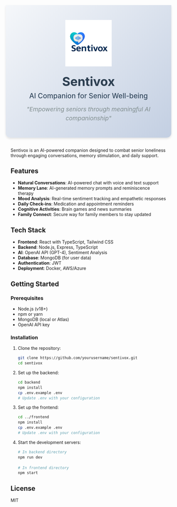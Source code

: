 <div style="background: linear-gradient(135deg, #f5f7fa 0%, #c3cfe2 100%); padding: 3rem 1rem; margin: -1rem -1rem 2rem -1rem; border-radius: 0 0 15px 15px; box-shadow: 0 4px 6px rgba(0, 0, 0, 0.1);">
  <div style="max-width: 1200px; margin: 0 auto; text-align: center;">
    <div style="display: flex; flex-direction: column; align-items: center;">
      <img 
        src=".github/images/sentivox-logo.png" 
        alt="Sentivox Logo" 
        style="
          max-width: 100%; 
          height: auto; 
          max-height: 150px; 
          margin-bottom: 1.5rem;
          object-fit: contain;
        "/>
      <div style="padding: 0 1rem;">
        <h1 style="
          font-size: 2.5rem; 
          margin: 0 0 0.5rem 0;
          color: #2c3e50;
          font-weight: 700;
          text-shadow: 1px 1px 2px rgba(0,0,0,0.1);
        ">Sentivox</h1>
        <p style="
          font-size: 1.4rem; 
          margin: 0 0 1rem 0;
          color: #34495e;
          font-weight: 500;
        ">
          AI Companion for Senior Well-being
        </p>
        <p style="
          font-style: italic; 
          font-size: 1.2rem; 
          color: #7f8c8d;
          max-width: 700px;
          margin: 0 auto;
          line-height: 1.5;
        ">
          "Empowering seniors through meaningful AI companionship"
        </p>
      </div>
    </div>
  </div>
</div>


Sentivox is an AI-powered companion designed to combat senior loneliness through engaging conversations, memory stimulation, and daily support.

## Features

- **Natural Conversations**: AI-powered chat with voice and text support
- **Memory Lane**: AI-generated memory prompts and reminiscence therapy
- **Mood Analysis**: Real-time sentiment tracking and empathetic responses
- **Daily Check-ins**: Medication and appointment reminders
- **Cognitive Activities**: Brain games and news summaries
- **Family Connect**: Secure way for family members to stay updated

## Tech Stack

- **Frontend**: React with TypeScript, Tailwind CSS
- **Backend**: Node.js, Express, TypeScript
- **AI**: OpenAI API (GPT-4), Sentiment Analysis
- **Database**: MongoDB (for user data)
- **Authentication**: JWT
- **Deployment**: Docker, AWS/Azure

## Getting Started

### Prerequisites

- Node.js (v18+)
- npm or yarn
- MongoDB (local or Atlas)
- OpenAI API key

### Installation

1. Clone the repository:
   ```bash
   git clone https://github.com/yourusername/sentivox.git
   cd sentivox
   ```

2. Set up the backend:
   ```bash
   cd backend
   npm install
   cp .env.example .env
   # Update .env with your configuration
   ```

3. Set up the frontend:
   ```bash
   cd ../frontend
   npm install
   cp .env.example .env
   # Update .env with your configuration
   ```

4. Start the development servers:
   ```bash
   # In backend directory
   npm run dev
   
   # In frontend directory
   npm start
   ```

## License

MIT
